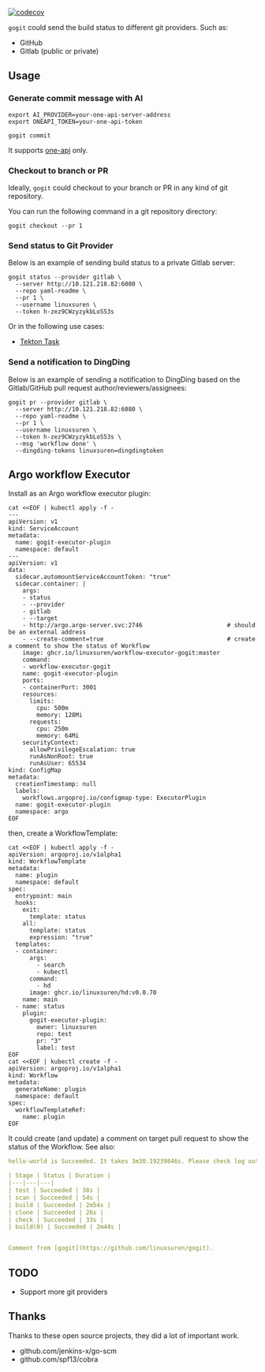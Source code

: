 [![codecov](https://codecov.io/gh/LinuxSuRen/gogit/branch/master/graph/badge.svg?token=mnFyeD2IQ7)](https://codecov.io/gh/LinuxSuRen/gogit)

`gogit` could send the build status to different git providers. Such as:

* GitHub
* Gitlab (public or private)

## Usage

### Generate commit message with AI

```shell
export AI_PROVIDER=your-one-api-server-address
export ONEAPI_TOKEN=your-one-api-token

gogit commit
```

It supports [one-api](https://github.com/songquanpeng/one-api) only.

### Checkout to branch or PR
Ideally, `gogit` could checkout to your branch or PR in any kind of git repository.

You can run the following command in a git repository directory:

```shell
gogit checkout --pr 1
```

### Send status to Git Provider
Below is an example of sending build status to a private Gitlab server:

```shell
gogit status --provider gitlab \
  --server http://10.121.218.82:6080 \
  --repo yaml-readme \
  --pr 1 \
  --username linuxsuren \
  --token h-zez9CWzyzykbLoS53s
```

Or in the following use cases:

* [Tekton Task](https://hub.tekton.dev/tekton/task/gogit)

### Send a notification to DingDing
Below is an example of sending a notification to DingDing based on the Gitlab/GitHub pull request author/reviewers/assignees:

```shell
gogit pr --provider gitlab \
  --server http://10.121.218.82:6080 \
  --repo yaml-readme \
  --pr 1 \
  --username linuxsuren \
  --token h-zez9CWzyzykbLoS53s \
  --msg 'workflow done' \
  --dingding-tokens linuxsuren=dingdingtoken
```

## Argo workflow Executor
Install as an Argo workflow executor plugin:

```shell
cat <<EOF | kubectl apply -f -
---
apiVersion: v1
kind: ServiceAccount
metadata:
  name: gogit-executor-plugin
  namespace: default
---
apiVersion: v1
data:
  sidecar.automountServiceAccountToken: "true"
  sidecar.container: |
    args:
    - status
    - --provider
    - gitlab
    - --target
    - http://argo.argo-server.svc:2746                        # should be an external address
    - --create-comment=true                                   # create a comment to show the status of Workflow
    image: ghcr.io/linuxsuren/workflow-executor-gogit:master
    command:
    - workflow-executor-gogit
    name: gogit-executor-plugin
    ports:
    - containerPort: 3001
    resources:
      limits:
        cpu: 500m
        memory: 128Mi
      requests:
        cpu: 250m
        memory: 64Mi
    securityContext:
      allowPrivilegeEscalation: true
      runAsNonRoot: true
      runAsUser: 65534
kind: ConfigMap
metadata:
  creationTimestamp: null
  labels:
    workflows.argoproj.io/configmap-type: ExecutorPlugin
  name: gogit-executor-plugin
  namespace: argo
EOF
```

then, create a WorkflowTemplate:
```shell
cat <<EOF | kubectl apply -f -
apiVersion: argoproj.io/v1alpha1
kind: WorkflowTemplate
metadata:
  name: plugin
  namespace: default
spec:
  entrypoint: main
  hooks:
    exit:
      template: status
    all:
      template: status
      expression: "true"
  templates:
  - container:
      args:
        - search
        - kubectl
      command:
        - hd
      image: ghcr.io/linuxsuren/hd:v0.0.70
    name: main
  - name: status
    plugin:
      gogit-executor-plugin:
        owner: linuxsuren
        repo: test
        pr: "3"
        label: test
EOF
cat <<EOF | kubectl create -f -
apiVersion: argoproj.io/v1alpha1
kind: Workflow
metadata:
  generateName: plugin
  namespace: default
spec:
  workflowTemplateRef:
    name: plugin
EOF
```

It could create (and update) a comment on target pull request to show the status of the Workflow. See also:

```yaml
hello-world is Succeeded. It takes 3m30.19239846s. Please check log output from [here](https://10.121.218.184:30298/workflows/default/hello-world-r2lqm).

| Stage | Status | Duration |
|---|---|---|
| test | Succeeded | 38s |
| scan | Succeeded | 54s |
| build | Succeeded | 2m54s |
| clone | Succeeded | 26s |
| check | Succeeded | 33s |
| build(0) | Succeeded | 2m44s |


Comment from [gogit](https://github.com/linuxsuren/gogit).
```

## TODO
* Support more git providers

## Thanks
Thanks to these open source projects, they did a lot of important work.
* github.com/jenkins-x/go-scm
* github.com/spf13/cobra
